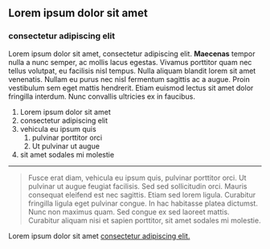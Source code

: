 ## Lorem ipsum dolor sit amet
### consectetur adipiscing elit

Lorem ipsum dolor sit amet, consectetur adipiscing elit. **Maecenas** tempor nulla a nunc semper, ac mollis lacus egestas. Vivamus porttitor quam nec tellus volutpat, eu facilisis nisl tempus. Nulla aliquam blandit lorem sit amet venenatis. Nullam eu purus nec nisl fermentum sagittis ac a augue. Proin vestibulum sem eget mattis hendrerit. Etiam euismod lectus sit amet dolor fringilla interdum. Nunc convallis ultricies ex in faucibus.

1. Lorem ipsum dolor sit amet
1. consectetur adipiscing elit
1. vehicula eu ipsum quis
    1. pulvinar porttitor orci
    1. Ut pulvinar ut augue
1. sit amet sodales mi molestie

_________________

> Fusce erat diam, vehicula eu ipsum quis, pulvinar porttitor orci. Ut pulvinar ut augue feugiat facilisis. Sed sed sollicitudin orci. Mauris consequat eleifend est nec sagittis. Etiam sed lorem ligula. Curabitur fringilla ligula eget pulvinar congue. In hac habitasse platea dictumst. Nunc non maximus quam. Sed congue ex sed laoreet mattis. Curabitur aliquam nisi et sapien porttitor, sit amet sodales mi molestie.


Lorem ipsum dolor sit amet [consectetur adipiscing elit.][1]


[1]: <http://info.cern.ch/hypertext/WWW/TheProject.html>